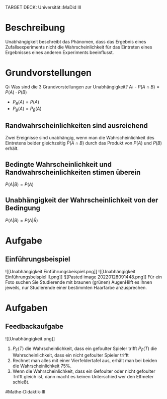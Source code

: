 TARGET DECK: Universität::MaDid III

# Beschreibung
Unabhängigkeit beschreibt das Phänomen, dass das Ergebnis eines Zufallsexperiments nicht die Wahrscheinlichkeit für das Eintreten eines Ergebnisses eines anderen Experiments beeinflusst.

# Grundvorstellungen
Q: Was sind die 3 Grundvorstellungen zur Unabhängigkeit?
A: - $P(A \cap B) = P(A) \cdot P(B)$
- $P_B(A) = P(A)$
- $P_B(A) = P_{\bar B}(A)$
<!--ID: 1644996895966-->



## Randwahrscheinlichkeiten sind ausreichend
Zwei Ereignisse sind unabhängig, wenn man die Wahrscheinlichkeit des Eintretens beider gleichzeitig $P(A \cap B)$ durch das Produkt von $P(A)$ und $P(B)$ erhält.

## Bedingte Wahrscheinlichkeit und Randwahrscheinlichkeiten stimen überein
$P(A|B) = P(A)$

## Unabhängigkeit der Wahrscheinlichkeit von der Bedingung
$P(A|B) = P(A|\bar B)$



# Aufgabe
## Einführungsbeispiel
![[Unabhängigkeit Einführungsbeispiel.png]]
![[Unabhängigkeit Einführungsbeispiel II.png]]
![[Pasted image 20220128091448.png]]
Für ein Foto suchen Sie Studierende mit braunen (grünen) AugenHilft es Ihnen jeweils, nur Studierende einer bestimmten Haarfarbe anzusprechen.

# Aufgaben 
## Feedbackaufgabe
![[Unabhängigkeit.png]]
1. $P_F(T)$ die Wahrscheinlichkeit, dass ein gefoulter Spieler trifft
$P_{\bar F}(T)$ die Wahrscheinlichkeit, dass ein nicht gefoulter Spieler trifft
2. Rechnet man alles mit einer Vierfeldertafel aus, erhält man bei beiden die Wahrscheinlichkeit $75\%$.
3. Wenn die Wahrscheinlichkeit, dass ein Gefoulter oder nicht gefoulter Trifft gleich ist, dann macht es keinen Unterschied wer den Elfmeter schießt.





#Mathe-Didaktik-III 


